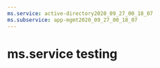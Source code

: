 ```yaml
---
ms.service: active-directory2020_09_27_00_18_07
ms.subservice: app-mgmt2020_09_27_00_18_07
---
```

 # ms.service testing
